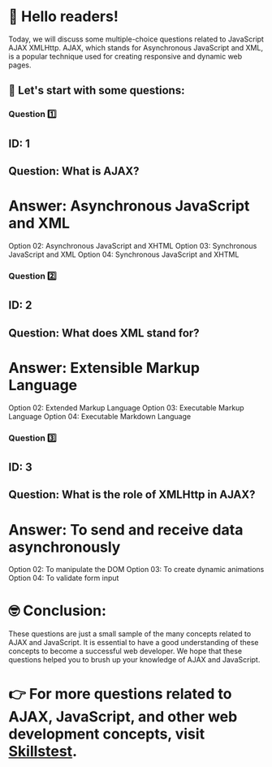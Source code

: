 # 👋 Hello readers!

Today, we will discuss some multiple-choice questions related to JavaScript AJAX XMLHttp. AJAX, which stands for Asynchronous JavaScript and XML, is a popular technique used for creating responsive and dynamic web pages.

## 🤔 Let's start with some questions:

### Question 1️⃣
## ID: 1
## Question: What is AJAX?
# Answer: Asynchronous JavaScript and XML
Option 02: Asynchronous JavaScript and XHTML
Option 03: Synchronous JavaScript and XML
Option 04: Synchronous JavaScript and XHTML

### Question 2️⃣
## ID: 2
## Question: What does XML stand for?
# Answer: Extensible Markup Language
Option 02: Extended Markup Language
Option 03: Executable Markup Language
Option 04: Executable Markdown Language

### Question 3️⃣
## ID: 3
## Question: What is the role of XMLHttp in AJAX?
# Answer: To send and receive data asynchronously
Option 02: To manipulate the DOM
Option 03: To create dynamic animations
Option 04: To validate form input

# 🤓 Conclusion:
These questions are just a small sample of the many concepts related to AJAX and JavaScript. It is essential to have a good understanding of these concepts to become a successful web developer. We hope that these questions helped you to brush up your knowledge of AJAX and JavaScript.

# 👉 For more questions related to AJAX, JavaScript, and other web development concepts, visit [Skillstest](skillstest.me).
